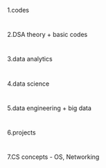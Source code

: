 1.codes
#
2.DSA theory + basic codes
#
3.data analytics
#
4.data science
#
5.data engineering + big data
#
6.projects
#
7.CS concepts - OS, Networking
